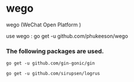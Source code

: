 # wego 
wego (WeChat Open Platform )

use wego : go get -u github.com/phukeeson/wego
### The following packages are used.

```
go get -u github.com/gin-gonic/gin

go get -u github.com/sirupsen/logrus
```
